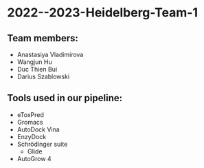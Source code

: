 # 2022--2023-Heidelberg-Team-1

## Team members: 

- Anastasiya Vladimirova
- Wangjun Hu
- Duc Thien Bui
- Darius Szablowski 

## Tools used in our pipeline:

- eToxPred
- Gromacs
- AutoDock Vina
- EnzyDock
- Schrödinger suite
  - Glide
- AutoGrow 4

